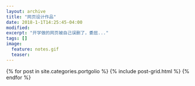 ```yaml
---
layout: archive
title: "网页设计作品"
date: 2018-1-1T14:25:45-04:00
modified:
excerpt: "开学做的网页被自己误删了，委屈..."
tags: []
image: 
  feature: notes.gif
  teaser:
---
```



<div class="tiles">
{% for post in site.categories.portgolio %}
  {% include post-grid.html %}
{% endfor %}
</div><!-- /.tiles 把所有categories 有 posts 的列出来-->
